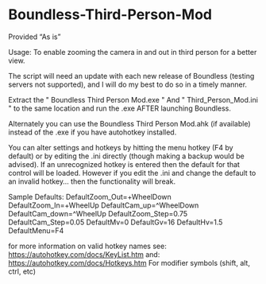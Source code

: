 # Boundless-Third-Person-Mod

Provided “As is” 

Usage: To enable zooming the camera in and out in third person for a better view.

The script will need an update with each new release of Boundless (testing servers not supported), and I will do my best to do so in a timely manner.

Extract the " Boundless Third Person Mod.exe " And " Third_Person_Mod.ini " to the same location and run the .exe AFTER launching Boundless.

Alternately you can use the Boundless Third Person Mod.ahk (if available) instead of the .exe if you have autohotkey installed.

You can alter settings and hotkeys by hitting the menu hotkey (F4 by default) or by editing the .ini directly (though making a backup would be advised). If an unrecognized hotkey is entered then the default for that control will be loaded.  However if you edit the .ini and change the default to an invalid hotkey… then the functionality will break.

Sample Defaults:
DefaultZoom_Out=+WheelDown 
DefaultZoom_In=+WheelUp 
DefaultCam_up=^WheelDown
DefaultCam_down=^WheelUp
DefaultZoom_Step=0.75
DefaultCam_Step=0.05
DefaultMv=0
DefaultGv=16
DefaultHv=1.5
DefaultMenu=F4

for more information on valid hotkey names see:
https://autohotkey.com/docs/KeyList.htm
and:
https://autohotkey.com/docs/Hotkeys.htm
For modifier symbols (shift, alt, ctrl, etc) 
